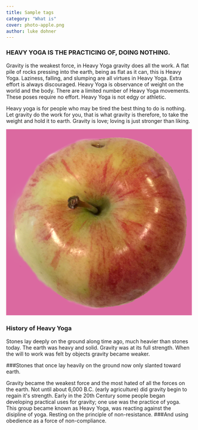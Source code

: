 ```yaml
---
title: Sample tags
category: "What is"
cover: photo-apple.png
author: luke dohner
---
```


### HEAVY YOGA IS THE PRACTICING OF, DOING NOTHING.
Gravity is the weakest force, in Heavy Yoga gravity does all the work. A flat pile of rocks pressing into the earth, being as flat as it can, this is Heavy Yoga. Laziness, falling, and slumping are all virtues in Heavy Yoga. 
Extra effort is always discouraged. 
Heavy Yoga is observance of weight on the world and the body. There are a limited number of Heavy Yoga movements. These poses require no effort. 
Heavy Yoga is not edgy or athletic. 

Heavy yoga is for people who may be tired the best thing to do is nothing. Let gravity do the work for you, that is what gravity is therefore, to take the weight and hold it to earth. 
Gravity is love; loving is just stronger than liking. 

![](./photo-apple.png)

### History of Heavy Yoga

Stones lay deeply on the ground along time ago, much heavier than stones today. The earth was heavy and solid. Gravity was at its full strength. When the will to work was felt by objects gravity became weaker. 

###Stones that once lay heavily on the ground now only slanted toward earth. 

Gravity became the weakest force and the most hated of all the forces on the earth. Not until about 6,000 B.C. (early agriculture) did gravity begin to regain it's strength. Early in the 20th Century some people began developing practical uses for gravity; one use was the practice of yoga. This group became known as Heavy Yoga, was reacting against the disipline of yoga. Resting on the principle of non-resistance. 
###And using obedience as a force of non-compliance.